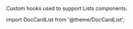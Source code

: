 Custom hooks used to support Lists components.

import DocCardList from '@theme/DocCardList';

<DocCardList />